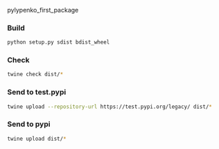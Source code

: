 pylypenko_first_package

### Build
```bash
python setup.py sdist bdist_wheel
```

### Check
```bash
twine check dist/*
```

### Send to test.pypi
```bash
twine upload --repository-url https://test.pypi.org/legacy/ dist/*
```

### Send to pypi
```bash
twine upload dist/*
```
